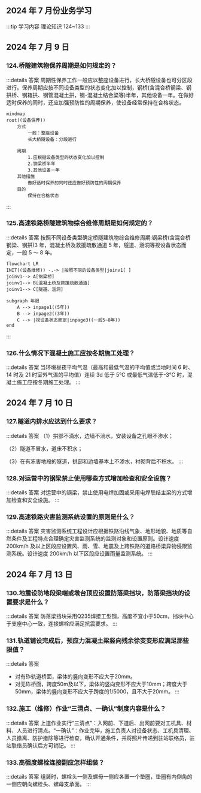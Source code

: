 ## 2024 年 7 月份业务学习

:::tip 学习内容
理论知识 124~133
:::

## 2024 年 7 月 9 日

### 124.桥隧建筑物保养周期是如何规定的？

:::details 答案
周期性保养工作一般应以整座设备进行，长大桥隧设备也可分区段进行。保养周期应按不同设备类型的状态变化加以控制，钢桥(含混合桥钢梁、钢拱桥、钢箱拱、钢管混凝土拱，钢-混凝土结合梁等)半年，其他设备一年。在做好适时保养的同时，还应加强预防性的周期保养，使设备经常保持在合格状态。

```mermaid
mindmap
root((设备保养))
    方式
        一般：整座设备
        长大桥隧设备：分段进行

    周期
        1.应根据设备类型的状态变化加以控制
        2.钢梁桥半年
        3.其他设备一年
    其他措施
        做好适时保养的同时还应做好预防性的周期保养
    目的
        保持在合格状态
```

:::

### 125.高速铁路桥隧建筑物综合维修周期是如何规定的？

:::details 答案
按照不同设备类型确定桥隧建筑物综合维修周期:钢梁桥(含混合桥钢梁、钢拱)3 年，混凝土桥及救援疏散通道 5 年，隧道、涵洞等视设备状态而定，一般 5 ～ 8 年。

```mermaid
flowchart LR
INIT((设备维修)) -.-> |按照不同的设备类型|joinv1[ ]
joinv1--> A[钢梁桥]
joinv1--> B[混凝土桥及救援疏散通道]
joinv1--> C[隧道、涵洞]

subgraph 年限
    A --> inpage1((5年))
    B --> inpage2((3年))
    C --> |视设备状态而定|inpage3((一般5~8年))
end

```

:::

### 126.什么情况下混凝土施工应按冬期施工处理？

:::details 答案
当环境昼夜平均气温（最高和最低气温的平均值或当地时间 6 时、14 时及 21 时室外气温的平均值）连续 3d 低于 5℃ 或最低气温低于-3℃ 时，混凝土施工应按冬期施工处理。
:::

## 2024 年 7 月 10 日

### 127.隧道内排水应达到什么要求？

:::details 答案
（1）拱部不滴水，边墙不淌水，安装设备之孔眼不渗水；

（2）隧道不冒水，道床不积水；

（3）在有冻害地段的隧道，拱部和边墙基本上不渗水，衬砌背后不积水。
:::

### 128.对运营中的钢梁禁止使用哪些方式增加检查和安全设施？

:::details 答案
对运营中的钢梁，禁止使用电焊加固或采用电焊联结主梁的方式增加检查和安全设施。
:::

### 129.高速铁路灾害监测系统设置的原则是什么？

:::details 答案
灾害监测系统工程设计应根据铁路沿线气象、地形地貌、地质等自然条件及工程特点合理确定灾害监测系统的监测对象和设置原则。设计速度 200km/h 及以上区段应设置风、雨、雪、地震及上跨铁路的道路桥梁异物侵限监测系统。设计速度 200km/h 以下区段应设置雨量监测系统。
:::

## 2024 年 7 月 13 日

### 130.地震设防地段梁端或墩台顶应设置防落梁挡块，防落梁挡块的设置要求是什么？

:::details 答案
防落梁挡块采用Q235焊接工型钢，高度不宜小于50cm，挡块中心于支座中心一致，连接螺栓应满足抗震要求。
:::

### 131.轨道铺设完成后，预应力混凝土梁竖向残余徐变变形应满足那些限值？

:::details 答案
- 对有砟轨道桥面，梁体的竖向变形不应大于20mm。
- 对无砟桥面，跨度50m及以下，梁体的竖向变形不应大于10mm；跨度大于50mm，梁体的竖向变形不应大于跨度的1/5000，且不大于20mm。
:::

### 132.施工（维修）作业“三清点、一确认”制度内容是什么？

:::details 答案
上道作业实行“三清点”：入网前、下道后、出网前要对工机具、材料、人员进行清点。“一确认”：作业完毕，施工负责人对设备状态、工机具清理、人员撤离、防护撤除等进行检查，确认开通条件，并将照片传递到驻站联络员，驻站联络员确认后方可销记。
:::

### 133.高强度螺栓连接副应怎样组装？

:::details 答案
组装时，螺栓头一侧及螺母一侧应各置一个垫圈，垫圈有内倒角的一侧应朝向螺栓头、螺母支承面。
:::
